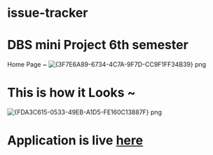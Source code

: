# issue-tracker
# DBS mini Project 6th semester
Home Page ~
![{3F7E6A89-6734-4C7A-9F7D-CC9F1FF34B39} png](https://user-images.githubusercontent.com/73103642/124224360-21108080-db23-11eb-9168-c0e58c23af83.jpg)
# This is how it Looks ~
![{FDA3C615-0533-49EB-A1D5-FE160C13887F} png](https://user-images.githubusercontent.com/73103642/124224371-24a40780-db23-11eb-89fc-fe5d87543109.jpg)
# Application is live [here](https://issue-tracker-17.herokuapp.com/)
